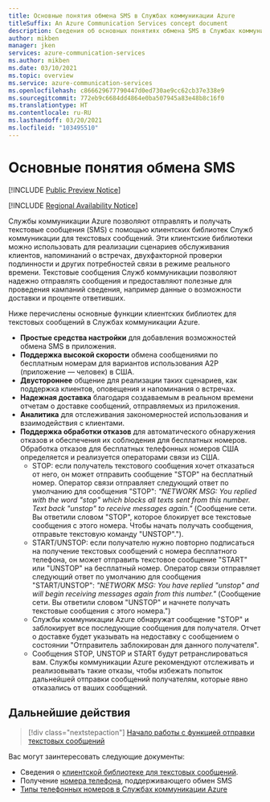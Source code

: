 ```yaml
---
title: Основные понятия обмена SMS в Службах коммуникации Azure
titleSuffix: An Azure Communication Services concept document
description: Сведения об основных понятиях обмена SMS в Службах коммуникации.
author: mikben
manager: jken
services: azure-communication-services
ms.author: mikben
ms.date: 03/10/2021
ms.topic: overview
ms.service: azure-communication-services
ms.openlocfilehash: c866629677790447d0ed730ae9cc62cb37e338e9
ms.sourcegitcommit: 772eb9c6684dd4864e0ba507945a83e48b8c16f0
ms.translationtype: HT
ms.contentlocale: ru-RU
ms.lasthandoff: 03/20/2021
ms.locfileid: "103495510"
---
```

# <a name="sms-concepts"></a>Основные понятия обмена SMS

[!INCLUDE [Public Preview Notice](../../includes/public-preview-include.md)]


[!INCLUDE [Regional Availability Notice](../../includes/regional-availability-include.md)]

Службы коммуникации Azure позволяют отправлять и получать текстовые сообщения (SMS) с помощью клиентских библиотек Служб коммуникации для текстовых сообщений. Эти клиентские библиотеки можно использовать для реализации сценариев обслуживания клиентов, напоминаний о встречах, двухфакторной проверки подлинности и других потребностей связи в режиме реального времени. Текстовые сообщения Служб коммуникации позволяют надежно отправлять сообщения и предоставляют полезные для проведения кампаний сведения, например данные о возможности доставки и проценте ответивших.

Ниже перечислены основные функции клиентских библиотек для текстовых сообщений в Службах коммуникации Azure.

-  **Простые средства настройки** для добавления возможностей обмена SMS в приложения.
- **Поддержка высокой скорости** обмена сообщениями по бесплатным номерам для вариантов использования A2P (приложение — человек) в США.
- **Двустороннее** общение для реализации таких сценариев, как поддержка клиентов, оповещения и напоминания о встречах.
- **Надежная доставка** благодаря создаваемым в реальном времени отчетам о доставке сообщений, отправляемых из приложения.
- **Аналитика** для отслеживания закономерностей использования и взаимодействия с клиентами.
- **Поддержка обработки отказов** для автоматического обнаружения отказов и обеспечения их соблюдения для бесплатных номеров. Обработка отказов для бесплатных телефонных номеров США определяется и реализуется операторами связи из США.
  - STOP: если получатель текстового сообщения хочет отказаться от него, он может отправить сообщение "STOP" на бесплатный номер. Оператор связи отправляет следующий ответ по умолчанию для сообщения "STOP": *"NETWORK MSG: You replied with the word "stop" which blocks all texts sent from this number. Text back "unstop" to receive messages again."* (Сообщение сети. Вы ответили словом "STOP", которое блокирует все текстовые сообщения с этого номера. Чтобы начать получать сообщения, отправьте текстовую команду "UNSTOP".").
  - START/UNSTOP: если получателю нужно повторно подписаться на получение текстовых сообщений с номера бесплатного телефона, он может отправить текстовое сообщение "START" или "UNSTOP" на бесплатный номер. Оператор связи отправляет следующий ответ по умолчанию для сообщения "START/UNSTOP": *"NETWORK MSG: You have replied "unstop" and will begin receiving messages again from this number."* (Сообщение сети. Вы ответили словом "UNSTOP" и начнете получать текстовые сообщения с этого номера.")
  - Службы коммуникации Azure обнаружат сообщение "STOP" и заблокирует все последующие сообщения для получателя. Отчет о доставке будет указывать на недоставку с сообщением о состоянии "Отправитель заблокирован для данного получателя".
  - Сообщения STOP, UNSTOP и START будут ретранслироваться вам. Службы коммуникации Azure рекомендуют отслеживать и реализовывать такие отказы, чтобы избежать попыток дальнейшей отправки сообщений получателям, которые явно отказались от ваших сообщений.


## <a name="next-steps"></a>Дальнейшие действия

> [!div class="nextstepaction"]
> [Начало работы с функцией отправки текстовых сообщений](../../quickstarts/telephony-sms/send.md)

Вас могут заинтересовать следующие документы:

- Сведения о [клиентской библиотеке для текстовых сообщений](../telephony-sms/sdk-features.md).
- Получение [номера телефона](../../quickstarts/telephony-sms/get-phone-number.md), поддерживающего обмен SMS
- [Типы телефонных номеров в Службах коммуникации Azure](../telephony-sms/plan-solution.md)
